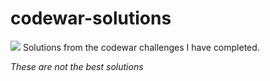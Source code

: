 # codewar-solutions
 <img class="img" src="https://www.codewars.com/users/bbrooklyn/badges/large" />
Solutions from the codewar challenges I have completed.


*These are not the best solutions*
